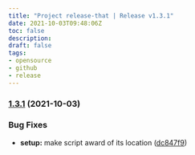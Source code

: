 ```yaml
---
title: "Project release-that | Release v1.3.1"
date: 2021-10-03T09:48:06Z
toc: false
description: 
draft: false
tags:
- opensource
- github
- release
---
```

### [1.3.1](https://github.com/rlespinasse/release-that/compare/v1.3.0...v1.3.1) (2021-10-03)


### Bug Fixes

* **setup:** make script award of its location ([dc847f9](https://github.com/rlespinasse/release-that/commit/dc847f924b47d2f3562c71cef0f94c6e75fc0f95))



